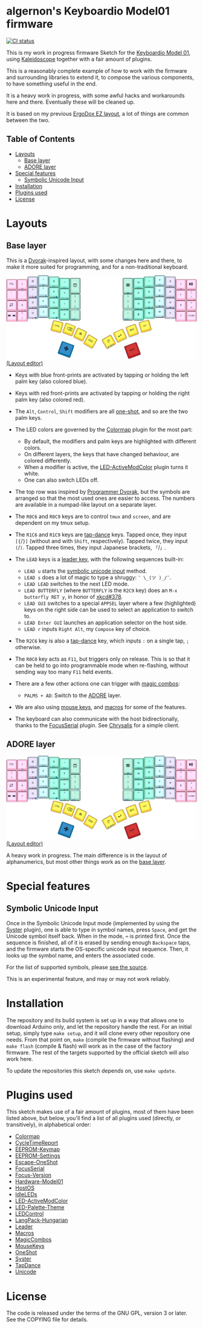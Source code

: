<!-- -*- mode: markdown; fill-column: 8192 -*- -->

algernon's Keyboardio Model01 firmware
======================================

[![CI status](https://ci.madhouse-project.org/api/badges/algernon/Model01-Sketch/status.svg?branch=master)](https://ci.madhouse-project.org/algernon/Model01-Sketch)

This is my work in progress firmware Sketch for the [Keyboardio Model 01][kbdio], using [Kaleidoscope][ks] together with a fair amount of plugins.

This is a reasonably complete example of how to work with the firmware and surrounding libraries to extend it, to compose the various components, to have something useful in the end.

 [ks]: https://github.com/keyboardio/Kaleidoscope
 [kbdio]: https://shop.keyboard.io/

It is a heavy work in progress, with some awful hacks and workarounds here and there. Eventually these will be cleaned up.

It is based on my previous [ErgoDox EZ layout][ergodox-layout], a lot of things are common between the two.

 [ergodox-layout]: https://github.com/algernon/ergodox-layout

## Table of Contents

* [Layouts](#layouts)
    - [Base layer](#base-layer)
    - [ADORE layer](#adore-layer)
* [Special features](#special-features)
    - [Symbolic Unicode Input](#symbolic-unicode-input)
* [Installation](#installation)
* [Plugins used](#plugins-used)
* [License](#license)

<a id="layouts"></a>
# Layouts

<a id="base-layer"></a>
## Base layer

This is a [Dvorak][dvorak]-inspired layout, with some changes here and there, to make it more suited for programming, and for a non-traditional keyboard.

 [dvorak]: https://en.wikipedia.org/wiki/Dvorak_Simplified_Keyboard

![Base layer](images/base-layer.png)
[(Layout editor)](http://www.keyboard-layout-editor.com/#/gists/f938a01e31f6b329364aea02cbda9977)

* Keys with blue front-prints are activated by tapping or holding the left palm key (also colored blue).
* Keys with red front-prints are activated by tapping or holding the right palm key (also colored red).
* The `Alt`, `Control`, `Shift` modifiers are all [one-shot][kaleidoscope:oneshot], and so are the two palm keys.
* The LED colors are governed by the [Colormap][kaleidoscope:colormap] plugin for the most part:
  - By default, the modifiers and palm keys are highlighted with different colors.
  - On different layers, the keys that have changed behaviour, are colored differently.
  - When a modifier is active, the [LED-ActiveModColor][kaleidoscope:led-activemodcolor] plugin turns it white.
  - One can also switch LEDs off.
* The top row was inspired by [Programmer Dvorak][dvorak:prg], but the symbols are arranged so that the most used ones are easier to access. The numbers are available in a numpad-like layout on a separate layer.
* The `R0C6` and `R0C9` keys are to control `tmux` and `screen`, and are dependent on my tmux setup.
* The `R1C6` and `R1C9` keys are [tap-dance][kaleidoscope:tap-dance] keys. Tapped once, they input `[{`/`}]` (without and with `Shift`, respectively). Tapped twice, they input `(`/`)`. Tapped three times, they input Japanese brackets, `「`/`」`.
* The `LEAD` keys is a [leader key][kaleidoscope:leader], with the following sequences built-in:
  - `LEAD u` starts the [symbolic unicode input](#symbolic-unicode-input) method.
  - `LEAD s` does a lot of magic to type a shruggy: `¯ \_(ツ )_/¯`.
  - `LEAD LEAD` switches to the next LED mode.
  - `LEAD BUTTERFLY` (where `BUTTERFLY` is the `R2C9` key) does an `M-x butterfly RET y`, in honor of [xkcd#378](https://xkcd.com/378/).
  - `LEAD GUI` switches to a special `APPSEL` layer where a few (highlighted) keys on the right side can be used to select an application to switch to.
  - `LEAD Enter GUI` launches an application selector on the host side.
  - `LEAD r` inputs `Right Alt`, my `Compose` key of choice.
* The `R2C6` key is also a [tap-dance][kaleidoscope:tap-dance] key, which inputs `:` on a single tap, `;` otherwise.
* The `R0C0` key acts as `F11`, but triggers only on release. This is so that it can be held to go into programmable mode when re-flashing, without sending way too many `F11` held events.
* There are a few other actions one can trigger with [magic combos][kaleidoscope:magic-combos]:
  - `PALMS + AD`: Switch to the [ADORE](#adore-layer) layer.
* We are also using [mouse keys][kaleidoscope:mouse-keys], and [macros][kaleidoscope:macros] for some of the features.
* The keyboard can also communicate with the host bidirectionally, thanks to the [FocusSerial][kaleidoscope:focusserial] plugin. See [Chrysalis][chrysalis] for a simple client.

  [dvorak:prg]: http://www.kaufmann.no/roland/dvorak/
  [kaleidoscope:oneshot]: https://github.com/keyboardio/Kaleidoscope/blob/master/docs/plugins/OneShot.md
  [kaleidoscope:colormap]: https://github.com/keyboardio/Kaleidoscope/blob/master/docs/plugins/Colormap.md
  [kaleidoscope:led-activemodcolor]: https://github.com/keyboardio/Kaleidoscope/blob/master/docs/plugins/LED-ActiveModColor.md
  [kaleidoscope:tap-dance]: https://github.com/keyboardio/Kaleidoscope/blob/master/docs/plugins/TapDance.md
  [kaleidoscope:leader]: https://github.com/keyboardio/Kaleidoscope/blob/master/docs/plugins/Leader.md
  [kaleidoscope:magic-combos]: https://github.com/keyboardio/Kaleidoscope/blob/master/docs/plugins/MagicCombo.md
  [kaleidoscope:mouse-keys]: https://github.com/keyboardio/Kaleidoscope/blob/master/docs/plugins/MouseKeys.md
  [kaleidoscope:macros]: https://github.com/keyboardio/Kaleidoscope/blob/master/docs/plugins/Macros.md
  [kaleidoscope:focusserial]: https://github.com/keyboardio/Kaleidoscope/blob/master/docs/plugins/FocusSerial.md
  [chrysalis]: https://github.com/keyboardio/Chrysalis

<a id="adore-layer"></a>
## ADORE layer

![ADORE layer](images/adore-layer.png)
[(Layout editor)](http://www.keyboard-layout-editor.com/#/gists/da05641b419790a7a4c1297c4e58ec9f)

A heavy work in progress. The main difference is in the layout of alphanumerics, but most other things work as on the [base layer](#base-layer).

<a id="special-features"></a>
# Special features

<a id="symbolic-unicode-input"></a>
## Symbolic Unicode Input

Once in the Symbolic Unicode Input mode (implemented by using the [Syster][kaleidoscope:syster] plugin), one is able to type in symbol names, press `Space`, and get the Unicode symbol itself back. When in the mode, `⌨` is printed first. Once the sequence is finished, all of it is erased by sending enough `Backspace` taps, and the firmware starts the OS-specific unicode input sequence. Then, it looks up the symbol name, and enters the associated code.

 [kaleidoscope:syster]: https://github.com/keyboardio/Kaleidoscope/blob/master/docs/plugins/Syster.md

For the list of supported symbols, please [see the source][src:SymUnI].

 [src:SymUnI]: src/SymUnI.cpp#L30

This is an experimental feature, and may or may not work reliably.

<a id="installation"></a>
# Installation

The repository and its build system is set up in a way that allows one to download Arduino only, and let the repository handle the rest. For an initial setup, simply type `make setup`, and it will clone every other repository one needs. From that point on, `make` (compile the firmware without flashing) and `make flash` (compile & flash) will work as in the case of the factory firmware. The rest of the targets supported by the official sketch will also work here.

To update the repositories this sketch depends on, use `make update`.

<a id="plugins-used"></a>
# Plugins used

This sketch makes use of a fair amount of plugins, most of them have been listed above, but below, you'll find a list of all plugins used (directly, or transitively), in alphabetical order:

* [Colormap][kaleidoscope:colormap]
* [CycleTimeReport][kaleidoscope:cycletimereport]
* [EEPROM-Keymap][kaleidoscope:eeprom-keymap]
* [EEPROM-Settings][kaleidoscope:eeprom-settings]
* [Escape-OneShot][kaleidoscope:escape-oneshot]
* [FocusSerial][kaleidoscope:focusserial]
* [Focus-Version][kaleidoscope:focus-version]
* [Hardware-Model01][kaleidoscope:hardware-model01]
* [HostOS][kaleidoscope:hostos]
* [IdleLEDs][kaleidoscope:idleleds]
* [LED-ActiveModColor][kaleidoscope:led-activemodcolor]
* [LED-Palette-Theme][kaleidoscope:led-palette-theme]
* [LEDControl][kaleidoscope:led-control]
* [LangPack-Hungarian][kaleidoscope:langpack-hun]
* [Leader][kaleidoscope:leader]
* [Macros][kaleidoscope:macros]
* [MagicCombos][kaleidoscope:magic-combos]
* [MouseKeys][kaleidoscope:mouse-keys]
* [OneShot][kaleidoscope:oneshot]
* [Syster][kaleidoscope:syster]
* [TapDance][kaleidoscope:tap-dance]
* [Unicode][kaleidoscope:unicode]

 [kaleidoscope:idleleds]: https://github.com/keyboardio/Kaleidoscope/blob/master/docs/plugins/IdleLEDs.md
 [kaleidoscope:led-palette-theme]: https://github.com/keyboardio/Kaleidoscope/blob/master/docs/plugins/LED-Palette-Theme.md
 [kaleidoscope:led-control]: https://github.com/keyboardio/Kaleidoscope/blob/master/docs/plugins/LEDControl.md
 [kaleidoscope:langpack-hun]: https://github.com/algernon/Kaleidoscope-LangPack-Hungarian
 [kaleidoscope:escape-oneshot]: https://github.com/keyboardio/Kaleidoscope/blob/master/docs/plugins/Escape-OneShot.md
 [kaleidoscope:hostos]: https://github.com/keyboardio/Kaleidoscope/blob/master/docs/plugins/HostOS.md
 [kaleidoscope:unicode]: https://github.com/keyboardio/Kaleidoscope/blob/master/docs/plugins/Unicode.md
 [kaleidoscope:eeprom-settings]: https://github.com/keyboardio/Kaleidoscope/blob/master/docs/plugins/EEPROM-Settings.md
 [kaleidoscope:eeprom-keymap]: https://github.com/keyboardio/Kaleidoscope/blob/master/docs/plugins/Keymap.md
 [kaleidoscope:hardware-model01]: https://github.com/keyboardio/Kaleidoscope/blob/master/docs/plugins/Hardware-Model01.md
 [kaleidoscope:cycletimereport]: https://github.com/keyboardio/Kaleidoscope/blob/master/docs/plugins/CycleTimeReport.md
 [kaleidoscope:focus-version]: https://git.madhouse-project.org/algernon/Kaleidoscope-Focus-Version

<a id="license"></a>
# License

The code is released under the terms of the GNU GPL, version 3 or later. See the
COPYING file for details.
